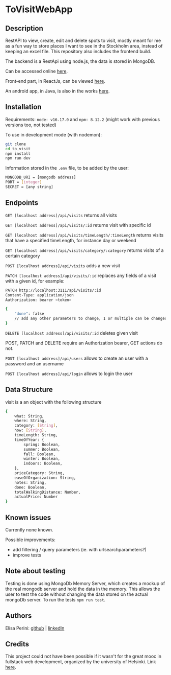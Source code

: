 # ToVisitWebApp

## Description

RestAPI to view, create, edit and delete spots to visit, mostly meant for me as a fun way to store places I want to see in the Stockholm area, instead of keeping an excel file.
This repository also includes the frontend build.

The backend is a RestApi using node.js, the data is stored in MongoDB.

Can be accessed online [here](https://pacific-spire-62523.herokuapp.com/).

Front-end part, in ReactJs, can be viewed [here](https://github.com/elisakaisa/ToVisitWebApp_clientSide).

An android app, in Java, is also in the works [here](https://github.com/elisakaisa/To_visit_android_app).

## Installation

Requirements: `node: v16.17.0` and `npm: 8.12.2` (might work with previous versions too, not tested)

To use in development mode (with nodemon):

```bash
git clone
cd to_visit
npm install
npm run dev
```

Information stored in the `.env` file, to be added by the user:

```bash
MONGODB_URI = [mongodb address]
PORT = [integer]
SECRET = [any string]
```

## Endpoints

`GET [localhost address]/api/visits` returns all visits

`GET [localhost address]/api/visits/:id` returns visit with specific id

`GET [localhost address]/api/visits/timeLength/:timeLength` returns visits that have a specified timeLength, for instance day or weekend

`GET [localhost address]/api/visits/category/:category` returns visits of a certain category

`POST [localhost address]/api/visits` adds a new visit

`PATCH [localhost address]/api/visits/:id` replaces any fields of a visit with a given id, for example:

```bash
PATCH http://localhost:3111/api/visits/:id
Content-Type: application/json
Authorization: bearer <token>

{
    "done": false
    // add any other parameters to change, 1 or multiple can be changed at the same time
}
```

`DELETE [localhost address]/api/visits/:id` deletes given visit

POST, PATCH and DELETE require an Authorization bearer, GET actions do not.

`POST [localhost address]/api/users` allows to create an user with a password and an username

`POST [localhost address]/api/login` allows to login the user

## Data Structure

visit is a an object with the following structure

```bash
{
    what: String,
    where: String,
    category: [String],
    how: [String],
    timeLength: String,
    timeOfYear: {
        spring: Boolean,
        summer: Boolean,
        fall: Boolean,
        winter: Boolean,
        indoors: Boolean,
    },
    priceCategory: String,
    easeOfOrganization: String,
    notes: String,
    done: Boolean,
    totalWalkingDistance: Number,
    actualPrice: Number
}
```

## Known issues

Currently none known.

Possible improvements:

- add filtering / query parameters (ie. with urlsearchparameters?)
- improve tests

## Note about testing

Testing is done using MongoDb Memory Server, which creates a mockup of the real mongodb server and hold the data in the memory. This allows the user to test the code without changing the data stored on the actual mongoDb server.
To run the tests `npm run test`.

## Authors

Elisa Perini: [github](https://github.com/elisakaisa) | [linkedIn](https://www.linkedin.com/in/elisa-perini-2759ba227/)

## Credits

This project could not have been possible if it wasn't for the great mooc in fullstack web development, organized by the university of Helsinki. Link [here](https://fullstackopen.com/en/).